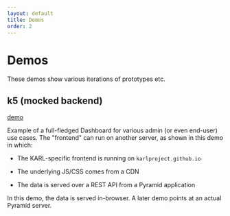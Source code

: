 ```yaml
---
layout: default
title: Demos
order: 2
---
```


# Demos

These demos show various iterations of prototypes etc.

## k5 (mocked backend)

[demo](/demos/k5)

Example of a full-fledged Dashboard for various admin (or even end-user) 
use cases. The "frontend" can run on another server, as shown in this 
demo in which:

- The KARL-specific frontend is running on 
``karlproject.github.io``

- The underlying JS/CSS comes from a CDN

- The data is served over a REST API from a Pyramid application

In this demo, the data is served in-browser. A later demo points at an 
actual Pyramid server.